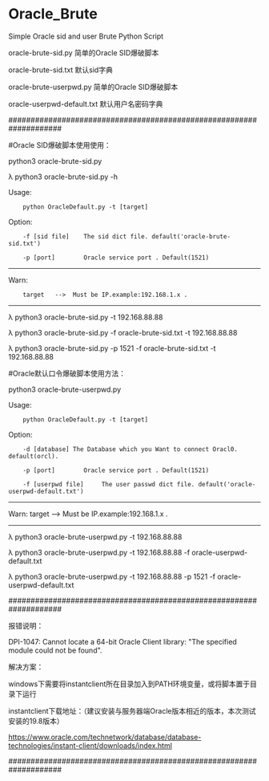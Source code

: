 # Oracle_Brute

Simple Oracle sid and user Brute Python Script

oracle-brute-sid.py 简单的Oracle SID爆破脚本 

oracle-brute-sid.txt 默认sid字典

oracle-brute-userpwd.py 简单的Oracle SID爆破脚本 

oracle-userpwd-default.txt 默认用户名密码字典

####################################################################

#Oracle SID爆破脚本使用使用：

python3 oracle-brute-sid.py

λ python3 oracle-brute-sid.py -h

Usage:

        python OracleDefault.py -t [target]
        
        
Option:

        -f [sid file]    The sid dict file. default('oracle-brute-sid.txt')
        
        -p [port]        Oracle service port . Default(1521)
        
--------------------------------------------------------------------

Warn:

        target   -->  Must be IP.example:192.168.1.x .
        
--------------------------------------------------------------------

λ python3 oracle-brute-sid.py -t 192.168.88.88

λ python3 oracle-brute-sid.py  -f oracle-brute-sid.txt -t 192.168.88.88

λ python3 oracle-brute-sid.py -p 1521 -f oracle-brute-sid.txt -t 192.168.88.88

#Oracle默认口令爆破脚本使用方法：

python3 oracle-brute-userpwd.py 

Usage:

        python OracleDefault.py -t [target]
        
Option:

        -d [database] The Database which you Want to connect Oracl0. default(orcl).
        
        -p [port]        Oracle service port . Default(1521)
        
        -f [userpwd file]     The user passwd dict file. default('oracle-userpwd-default.txt')
        
--------------------------------------------------------------------
Warn:
        target   -->  Must be IP.example:192.168.1.x .
        
--------------------------------------------------------------------
λ python3 oracle-brute-userpwd.py  -t 192.168.88.88

λ python3 oracle-brute-userpwd.py  -t 192.168.88.88 -f oracle-userpwd-default.txt 

λ python3 oracle-brute-userpwd.py  -t 192.168.88.88 -p 1521 -f oracle-userpwd-default.txt  

####################################################################

报错说明：

DPI-1047: Cannot locate a 64-bit Oracle Client library: "The specified module could not be found". 

解决方案：

windows下需要将instantclient所在目录加入到PATH环境变量，或将脚本置于目录下运行

instantclient下载地址：（建议安装与服务器端Oracle版本相近的版本，本次测试安装的19.8版本）

https://www.oracle.com/technetwork/database/database-technologies/instant-client/downloads/index.html

####################################################################

        
